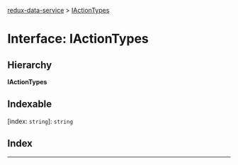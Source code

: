 [redux-data-service](../README.md) > [IActionTypes](../interfaces/iactiontypes.md)

# Interface: IActionTypes

## Hierarchy

**IActionTypes**

## Indexable

\[index: `string`\]:&nbsp;`string`
## Index

---

